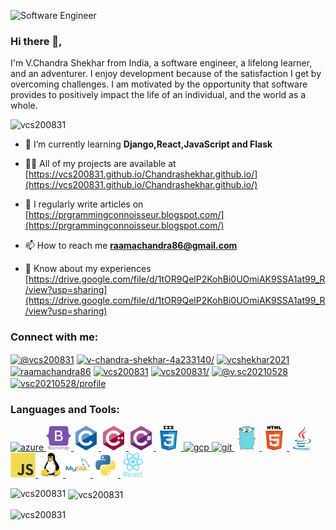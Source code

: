 ![Software Engineer](https://media-exp1.licdn.com/dms/image/C4D16AQEcFLI12PHZHw/profile-displaybackgroundimage-shrink_200_800/0/1651589010207?e=1657756800&v=beta&t=p6Ps2qCmlsrBnM9ahY3nwXr3S5z8liFnTXE9NVPTLbA)

### Hi there 👋,
I'm V.Chandra Shekhar from India, a software engineer, a lifelong learner, and an adventurer. I enjoy development because of the satisfaction I get by overcoming challenges. I am motivated by the opportunity that software provides to positively impact the life of an individual, and the world as a whole.

<p align="left"> <img src="https://komarev.com/ghpvc/?username=vcs200831&label=Profile%20views&color=0e75b6&style=flat" alt="vcs200831" /> </p>

- 🌱 I’m currently learning **Django,React,JavaScript and Flask**

- 👨‍💻 All of my projects are available at [https://vcs200831.github.io/Chandrashekhar.github.io/](https://vcs200831.github.io/Chandrashekhar.github.io/)

- 📝 I regularly write articles on [https://prgrammingconnoisseur.blogspot.com/](https://prgrammingconnoisseur.blogspot.com/)

- 📫 How to reach me **raamachandra86@gmail.com**

- 📄 Know about my experiences [https://drive.google.com/file/d/1tOR9QelP2KohBi0UOmiAK9SSA1at99_R/view?usp=sharing](https://drive.google.com/file/d/1tOR9QelP2KohBi0UOmiAK9SSA1at99_R/view?usp=sharing)

<h3 align="left">Connect with me:</h3>
<p align="left">
<a href="https://codepen.io/@vcs200831" target="blank"><img align="center" src="https://raw.githubusercontent.com/rahuldkjain/github-profile-readme-generator/master/src/images/icons/Social/codepen.svg" alt="@vcs200831" height="30" width="40" /></a>
<a href="https://linkedin.com/in/v-chandra-shekhar-4a233140/" target="blank"><img align="center" src="https://raw.githubusercontent.com/rahuldkjain/github-profile-readme-generator/master/src/images/icons/Social/linked-in-alt.svg" alt="v-chandra-shekhar-4a233140/" height="30" width="40" /></a>
<a href="https://kaggle.com/vcshekhar2021" target="blank"><img align="center" src="https://raw.githubusercontent.com/rahuldkjain/github-profile-readme-generator/master/src/images/icons/Social/kaggle.svg" alt="vcshekhar2021" height="30" width="40" /></a>
<a href="https://www.codechef.com/users/raamachandra86" target="blank"><img align="center" src="https://cdn.jsdelivr.net/npm/simple-icons@3.1.0/icons/codechef.svg" alt="raamachandra86" height="30" width="40" /></a>
<a href="https://www.hackerrank.com/vcs200831" target="blank"><img align="center" src="https://raw.githubusercontent.com/rahuldkjain/github-profile-readme-generator/master/src/images/icons/Social/hackerrank.svg" alt="vcs200831" height="30" width="40" /></a>
<a href="https://www.leetcode.com/vcs200831/" target="blank"><img align="center" src="https://raw.githubusercontent.com/rahuldkjain/github-profile-readme-generator/master/src/images/icons/Social/leet-code.svg" alt="vcs200831/" height="30" width="40" /></a>
<a href="https://www.hackerearth.com/@v.sc20210528" target="blank"><img align="center" src="https://raw.githubusercontent.com/rahuldkjain/github-profile-readme-generator/master/src/images/icons/Social/hackerearth.svg" alt="@v.sc20210528" height="30" width="40" /></a>
<a href="https://auth.geeksforgeeks.org/user/vsc20210528/profile" target="blank"><img align="center" src="https://raw.githubusercontent.com/rahuldkjain/github-profile-readme-generator/master/src/images/icons/Social/geeks-for-geeks.svg" alt="vsc20210528/profile" height="30" width="40" /></a>
</p>

<h3 align="left">Languages and Tools:</h3>
<p align="left"> <a href="https://azure.microsoft.com/en-in/" target="_blank" rel="noreferrer"> <img src="https://www.vectorlogo.zone/logos/microsoft_azure/microsoft_azure-icon.svg" alt="azure" width="40" height="40"/> </a> <a href="https://getbootstrap.com" target="_blank" rel="noreferrer"> <img src="https://raw.githubusercontent.com/devicons/devicon/master/icons/bootstrap/bootstrap-plain-wordmark.svg" alt="bootstrap" width="40" height="40"/> </a> <a href="https://www.cprogramming.com/" target="_blank" rel="noreferrer"> <img src="https://raw.githubusercontent.com/devicons/devicon/master/icons/c/c-original.svg" alt="c" width="40" height="40"/> </a> <a href="https://www.w3schools.com/cpp/" target="_blank" rel="noreferrer"> <img src="https://raw.githubusercontent.com/devicons/devicon/master/icons/cplusplus/cplusplus-original.svg" alt="cplusplus" width="40" height="40"/> </a> <a href="https://www.w3schools.com/cs/" target="_blank" rel="noreferrer"> <img src="https://raw.githubusercontent.com/devicons/devicon/master/icons/csharp/csharp-original.svg" alt="csharp" width="40" height="40"/> </a> <a href="https://www.w3schools.com/css/" target="_blank" rel="noreferrer"> <img src="https://raw.githubusercontent.com/devicons/devicon/master/icons/css3/css3-original-wordmark.svg" alt="css3" width="40" height="40"/> </a> <a href="https://cloud.google.com" target="_blank" rel="noreferrer"> <img src="https://www.vectorlogo.zone/logos/google_cloud/google_cloud-icon.svg" alt="gcp" width="40" height="40"/> </a> <a href="https://git-scm.com/" target="_blank" rel="noreferrer"> <img src="https://www.vectorlogo.zone/logos/git-scm/git-scm-icon.svg" alt="git" width="40" height="40"/> </a> <a href="https://golang.org" target="_blank" rel="noreferrer"> <img src="https://raw.githubusercontent.com/devicons/devicon/master/icons/go/go-original.svg" alt="go" width="40" height="40"/> </a> <a href="https://www.w3.org/html/" target="_blank" rel="noreferrer"> <img src="https://raw.githubusercontent.com/devicons/devicon/master/icons/html5/html5-original-wordmark.svg" alt="html5" width="40" height="40"/> </a> <a href="https://www.java.com" target="_blank" rel="noreferrer"> <img src="https://raw.githubusercontent.com/devicons/devicon/master/icons/java/java-original.svg" alt="java" width="40" height="40"/> </a> <a href="https://developer.mozilla.org/en-US/docs/Web/JavaScript" target="_blank" rel="noreferrer"> <img src="https://raw.githubusercontent.com/devicons/devicon/master/icons/javascript/javascript-original.svg" alt="javascript" width="40" height="40"/> </a> <a href="https://www.linux.org/" target="_blank" rel="noreferrer"> <img src="https://raw.githubusercontent.com/devicons/devicon/master/icons/linux/linux-original.svg" alt="linux" width="40" height="40"/> </a> <a href="https://www.mysql.com/" target="_blank" rel="noreferrer"> <img src="https://raw.githubusercontent.com/devicons/devicon/master/icons/mysql/mysql-original-wordmark.svg" alt="mysql" width="40" height="40"/> </a> <a href="https://www.python.org" target="_blank" rel="noreferrer"> <img src="https://raw.githubusercontent.com/devicons/devicon/master/icons/python/python-original.svg" alt="python" width="40" height="40"/> </a> <a href="https://reactjs.org/" target="_blank" rel="noreferrer"> <img src="https://raw.githubusercontent.com/devicons/devicon/master/icons/react/react-original-wordmark.svg" alt="react" width="40" height="40"/> </a> </p

<p><img align="left" src="https://github-readme-stats.vercel.app/api/top-langs?username=vcs200831&show_icons=true&locale=en&layout=compact" alt="vcs200831" /></p>

<p>&nbsp;<img align="center" src="https://github-readme-stats.vercel.app/api?username=vcs200831&show_icons=true&locale=en" alt="vcs200831" /></p>

<p><img align="center" src="https://github-readme-streak-stats.herokuapp.com/?user=vcs200831&" alt="vcs200831" /></p>
